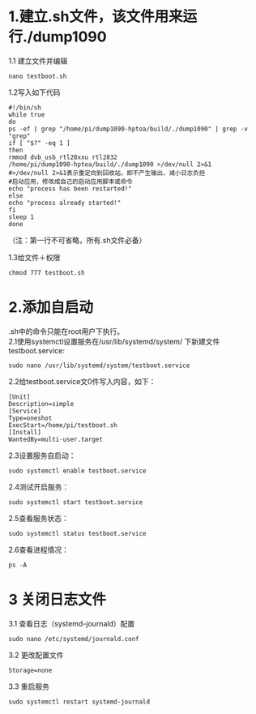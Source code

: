 # 1.建立.sh文件，该文件用来运行./dump1090

1.1 建立文件并编辑 
```shell
nano testboot.sh
```
1.2写入如下代码
```shell   
#!/bin/sh
while true
do
ps -ef | grep "/home/pi/dump1090-hptoa/build/./dump1090" | grep -v "grep"
if [ "$?" -eq 1 ]
then
rmmod dvb_usb_rtl28xxu rtl2832
/home/pi/dump1090-hptoa/build/./dump1090 >/dev/null 2>&1
#>/dev/null 2>&1表示重定向到回收站，即不产生输出，减小日志负担
#启动应用，修改成自己的启动应用脚本或命令
echo "process has been restarted!"
else
echo "process already started!"
fi
sleep 1
done  
```  
（注：第一行不可省略，所有.sh文件必备）

1.3给文件＋权限
```shell
chmod 777 testboot.sh
```
# 2.添加自启动
.sh中的命令只能在root用户下执行。     
2.1使用systemctl设置服务在/usr/lib/systemd/system/ 下新建文件testboot.service:
```shell
sudo nano /usr/lib/systemd/system/testboot.service
```
2.2给testboot.service文0件写入内容，如下：
```shell
[Unit]
Description=simple
[Service]
Type=oneshot
ExecStart=/home/pi/testboot.sh
[Install]
WantedBy=multi-user.target
```
2.3设置服务自启动：
```shell
sudo systemctl enable testboot.service
```
2.4测试开启服务：
```shell
sudo systemctl start testboot.service
```
2.5查看服务状态：
```shell
sudo systemctl status testboot.service
```
2.6查看进程情况：
```shell
ps -A
```
# 3 关闭日志文件
3.1 查看日志（systemd-journald）配置
```shell
sudo nano /etc/systemd/journald.conf
```
3.2 更改配置文件
```shell
Storage=none
```
3.3 重启服务
```shell
sudo systemctl restart systemd-journald
```
